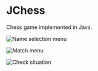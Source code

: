 # JChess
Chess game implemented in Java.

![Name selection menu](https://drive.google.com/uc?export=view&id=1CqQ_e1lITk3p_pZK8pYDRtGzWWa1HngJ)

![Match menu](https://drive.google.com/uc?export=view&id=1NqvGJFkOTU73RGlIUb4Pu9gRxwYJCEIE)

![Check situation](https://drive.google.com/uc?export=view&id=13aiC7GFmc1YZLr9ZaxjydjgCzGj534IT)
